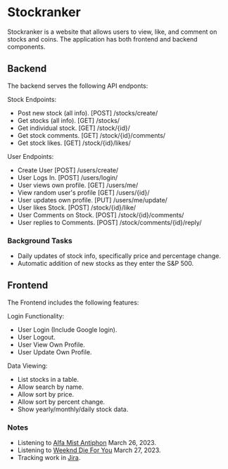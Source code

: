 # Stockranker

Stockranker is a website that allows users to view, like, and comment on stocks and coins. The application has both frontend and backend components.

## Backend
The backend serves the following API endponts:

Stock Endpoints:

- Post new stock (all info). [POST] /stocks/create/
- Get stocks (all info). [GET] /stocks/
- Get individual stock. [GET] /stock/{id}/
- Get stock comments. [GET] /stock/{id}/comments/
- Get stock likes. [GET] /stock/{id}/likes/

User Endpoints:
- Create User [POST] /users/create/
- User Logs In. [POST] /users/login/
- User views own profile. [GET] /users/me/
- View random user's profile [GET] /users/{id}/
- User updates own profile. [PUT] /users/me/update/
- User likes Stock. [POST] /stock/{id}/like/
- User Comments on Stock. [POST] /stock/{id}/comments/
- User replies to Comments. [POST] /stock/comments/{id}/reply/

### Background Tasks

- Daily updates of stock info, specifically price and percentage change.
- Automatic addition of new stocks as they enter the S&P 500.

## Frontend
The Frontend includes the following features:

Login Functionality:
- User Login (Include Google login).
- User Logout.
- User View Own Profile.
- User Update Own Profile.

Data Viewing:  
- List stocks in a table.
- Allow search by name.
- Allow sort by price.
- Allow sort by percent change.
- Show yearly/monthly/daily stock data.

### Notes
- Listening to [Alfa Mist Antiphon](https://www.youtube.com/watch?v=BVO_R8uvMhE) March 26, 2023.
- Listening to [Weeknd Die For You](https://www.youtube.com/watch?v=QLCpqdqeoII) March 27, 2023.
- Tracking work in [Jira](https://stockranker.atlassian.net/jira/software/projects/STOC/boards/1).
